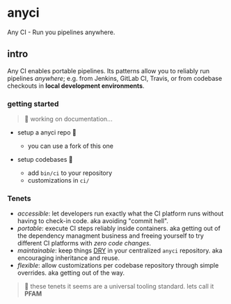 # anyci
Any CI - Run you pipelines anywhere. 

## intro

Any CI enables portable pipelines. Its patterns allow you to reliably run pipelines _anywhere_; e.g. from Jenkins, GitLab CI, Travis, or from codebase checkouts in **local development environments**. 

### getting started

> :construction: working on documentation...

* setup a anyci repo :construction:
  * you can use a fork of this one

* setup codebases :construction:
  * add `bin/ci` to your repository
  * customizations in `ci/`    

### Tenets 
* *accessible*: let developers run exactly what the CI platform runs without having to check-in code. aka avoiding "commit hell".
* *portable*: execute CI steps reliably inside containers. aka getting out of the dependency managment business and freeing yourself to try different CI platforms with _zero code changes_.
* *maintainable*: keep things [DRY](https://en.wikipedia.org/wiki/Don%27t_repeat_yourself) in your centralized `anyci` repository. aka encouraging inheritance and reuse. 
* *flexible*: allow customizations per codebase repository through simple overrides. aka getting out of the way. 
> :thought_balloon: these tenets it seems are a universal tooling standard. lets call it **PFAM**


